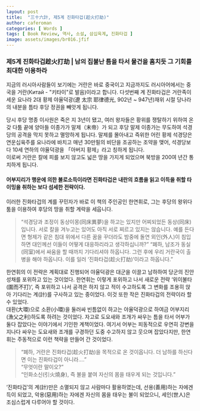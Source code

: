 ```yaml
---
layout: post
title:  "三十六計, 제5계 진화타겁(趁火打劫)"
author: caferoman
categories: [ Words ]
tags: [ Book Review, 역사, 소설, 삼십육계, 진화타겁 ]
image: assets/images/br016.jfif
---
```

### 제5계 진화타겁趁火打劫 | 남의 집불난 틈을 타서 물건을 훔치듯 그 기회를 최대한 이용하라
지금의 러시아사람들이 보기에는 거란은 바로 중국이고 지금까지도 러시아어에서는 중국을 거란(Китай - "키타이"로 발음)이라고 합니다.
다섯번째 계 진화타겁은 거란족이 세운 요나라 2대 황제 야율덕광(遼 太宗 耶律德光, 902년 ~ 947년)재위 시절 당나라의 내분을 틈타 후당 정권을 빼앗게 됩니다.

당시 후당 명종 이사원은 죽은 지 3년이 됐고, 여러 왕자들은 황위를 쟁탈하기 위하여 온갖 다툼 끝에 양아들 이종가가 말제（末帝）가 되고 후당 말제 이종가는 무도하여 석경당의 공격을 막지 못하고 멸망하게 됩니다.
말제를 몰아내고 즉위한 어린 황제 석경당은 연운십육주를 요나라에 바치고 매년 30만필의 비단을 조공하는 조약을 맺어, 석경당보다 10세 연하의 야율덕광을 「아버지 황제」라고 칭하게 됩니다.   
이로써 거란은 칼에 피를 보지 않고도 넓은 땅을 가지게 되었으며 북방을 200여 년간 통치하게 됩니다.


#### 어부지리가 행운에 의한 불로소득이라면 진화타겁은 내란의 흐름을 읽고 이득을 취할 타이밍을 취하는 보다 섬세한 전략이다.

이러한 진화타겁의 계를 꾸민자가 바로 이 책의 주인공인 한연휘로, 그는 후당의 왕위다툼을 이용하여 후당의 땅을 취할 계략을 세웁니다.

> “석경당과 조정이 동상이몽(同床異夢)을 하고는 있지만 어찌되었든 동상(同床)입니다. 서로 칼을 겨누고는 있어도 아직 서로 찌르고 있지는 않습니다. 예를 든다면 형제가 같은 침대 위에서 다른 꿈을 꾸더라도 밤중에 돌연 외인(外人)이 침입하면 대인께선 이들이 어떻게 대응하리라고 생각하십니까?”
“폐하, 남조가 동실(同室)에서 싸움을 할 때까지 기다리셔야 하옵니다. 그런 후에 우리 거란국이 출병을 해야 하옵니다. 이를 일러 ‘진화타겁(趁火打劫)’이라고 하옵니다.”

한연휘의 이 전략은 계획대로 진행되어 야율덕광은 대군을 이끌고 남하하여 당군의 진안 성채를 포위하고 있는 것이었다. 한연휘는 이렇게 포위하고 나서 새로운 전략 ‘위이불타(圍而不打)’, 즉 포위하고 나서 공격은 하지 않고 적이 수고하도록 그 변화를 조용히 앉아 기다리는 계(計)를 구사하고 있는 중이었다. 이것 또한 작은 진화타겁의 전략이라 할 수 있었다.   
대환(大環)으로 소환(小環)을 둘러싸 빈틈없이 하고는 야율덕광으로 하여금 어부지리(漁父之利)하도록 하려는 것이었다. 자고로 도요새와 조개가 싸우는 틈을 타서 어부가 둘다 잡았다는 이야기에서 기인한 계책이었다. 여기서 어부는 피동적으로 우연히 강변을 지나다 싸우는 도요새와 조개를 구경하던 도중 수고하지 않고 웃으며 잡았다지만, 한연휘는 주동적으로 이런 책략을 만들어 간 것이었다.

> “폐하, 거란은 진화타겁(趁火打劫)을 목적으로 온 것이옵니다. 더 남하를 하신다면 이는 진화타겁이 아니라….”   
“무엇이란 말이오?”   
“인화소신(引火燒身), 즉 불을 붙여 자신의 몸을 태우게 되는 것입니다.”

‘진화타겁’의 계(計)만은 소멸되지 않고 사람마다 활용하였는데, 선용(善用)하는 자에겐 득이 되었고, 악용(惡用)하는 자에겐 자신의 몸을 태우는 불이 되었으니, 세인(世人)은 조심스럽게 다루어야 할 것이다.

